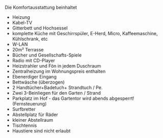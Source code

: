 Die Komfortausstattung beinhaltet

* Heizung
* Kabel-TV
* Gitterbett und Hochsessel
* komplette Küche mit Geschirrspüler, E-Herd, Micro, Kaffeemaschine, Kühlschrank, etc
* W-LAN
* 20m² Terrasse
* Bücher und Gesellschafts-Spiele
* Radio mit CD-Player
* Heizstrahler und Fön in jedem Duschraum
* Zentralheizung im Wohnungspreis enthalten
* Ebenerdiger Eingang
* Bettwäsche (überzogen)
* 2 Handtücher+Badetuch+ Strandtuch / Pe.
* Zwei 3-Beinliegen für den Garten / Strand
* Parkplatz im Hof - das Gartentor wird abends abgesperrt! (Fernsteuerung)
* Surfbretter
* Abstellplatz für Räder
* kleiner Abstellraum
* Tischtennis
* Haustiere sind nicht erlaubt
